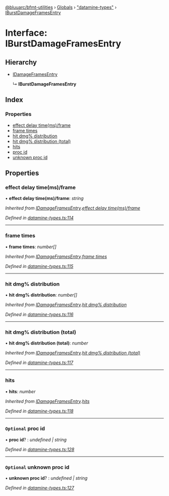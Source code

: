 [@bluuarc/bfmt-utilities](../README.md) › [Globals](../globals.md) › ["datamine-types"](../modules/_datamine_types_.md) › [IBurstDamageFramesEntry](_datamine_types_.iburstdamageframesentry.md)

# Interface: IBurstDamageFramesEntry

## Hierarchy

* [IDamageFramesEntry](_datamine_types_.idamageframesentry.md)

  ↳ **IBurstDamageFramesEntry**

## Index

### Properties

* [effect delay time(ms)/frame](_datamine_types_.iburstdamageframesentry.md#effect-delay-time(ms)/frame)
* [frame times](_datamine_types_.iburstdamageframesentry.md#frame-times)
* [hit dmg% distribution](_datamine_types_.iburstdamageframesentry.md#hit-dmg%-distribution)
* [hit dmg% distribution (total)](_datamine_types_.iburstdamageframesentry.md#hit-dmg%-distribution-(total))
* [hits](_datamine_types_.iburstdamageframesentry.md#hits)
* [proc id](_datamine_types_.iburstdamageframesentry.md#optional-proc-id)
* [unknown proc id](_datamine_types_.iburstdamageframesentry.md#optional-unknown-proc-id)

## Properties

###  effect delay time(ms)/frame

• **effect delay time(ms)/frame**: *string*

*Inherited from [IDamageFramesEntry](_datamine_types_.idamageframesentry.md).[effect delay time(ms)/frame](_datamine_types_.idamageframesentry.md#effect-delay-time(ms)/frame)*

*Defined in [datamine-types.ts:114](https://github.com/BluuArc/bfmt-utilities/blob/8bd4a99/src/datamine-types.ts#L114)*

___

###  frame times

• **frame times**: *number[]*

*Inherited from [IDamageFramesEntry](_datamine_types_.idamageframesentry.md).[frame times](_datamine_types_.idamageframesentry.md#frame-times)*

*Defined in [datamine-types.ts:115](https://github.com/BluuArc/bfmt-utilities/blob/8bd4a99/src/datamine-types.ts#L115)*

___

###  hit dmg% distribution

• **hit dmg% distribution**: *number[]*

*Inherited from [IDamageFramesEntry](_datamine_types_.idamageframesentry.md).[hit dmg% distribution](_datamine_types_.idamageframesentry.md#hit-dmg%-distribution)*

*Defined in [datamine-types.ts:116](https://github.com/BluuArc/bfmt-utilities/blob/8bd4a99/src/datamine-types.ts#L116)*

___

###  hit dmg% distribution (total)

• **hit dmg% distribution (total)**: *number*

*Inherited from [IDamageFramesEntry](_datamine_types_.idamageframesentry.md).[hit dmg% distribution (total)](_datamine_types_.idamageframesentry.md#hit-dmg%-distribution-(total))*

*Defined in [datamine-types.ts:117](https://github.com/BluuArc/bfmt-utilities/blob/8bd4a99/src/datamine-types.ts#L117)*

___

###  hits

• **hits**: *number*

*Inherited from [IDamageFramesEntry](_datamine_types_.idamageframesentry.md).[hits](_datamine_types_.idamageframesentry.md#hits)*

*Defined in [datamine-types.ts:118](https://github.com/BluuArc/bfmt-utilities/blob/8bd4a99/src/datamine-types.ts#L118)*

___

### `Optional` proc id

• **proc id**? : *undefined | string*

*Defined in [datamine-types.ts:128](https://github.com/BluuArc/bfmt-utilities/blob/8bd4a99/src/datamine-types.ts#L128)*

___

### `Optional` unknown proc id

• **unknown proc id**? : *undefined | string*

*Defined in [datamine-types.ts:127](https://github.com/BluuArc/bfmt-utilities/blob/8bd4a99/src/datamine-types.ts#L127)*
